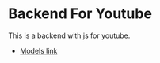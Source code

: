 # Backend For Youtube


This is a backend with js for youtube.
  - [Models link](https://app.eraser.io/workspace/7XhNRaPtyVAPDUYz0Rni)